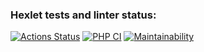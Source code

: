 ### Hexlet tests and linter status:
[![Actions Status](https://github.com/Smol-An/php-project-57/actions/workflows/hexlet-check.yml/badge.svg)](https://github.com/Smol-An/php-project-57/actions)
[![PHP CI](https://github.com/Smol-An/php-project-57/actions/workflows/phpci.yml/badge.svg)](https://github.com/Smol-An/php-project-57/actions/workflows/phpci.yml)
[![Maintainability](https://api.codeclimate.com/v1/badges/92a6ae456edcb44d8828/maintainability)](https://codeclimate.com/github/Smol-An/php-project-57/maintainability)